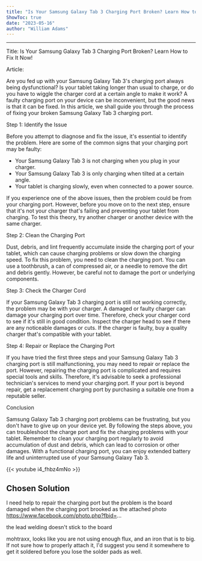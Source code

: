 ```yaml
---
title: "Is Your Samsung Galaxy Tab 3 Charging Port Broken? Learn How to Fix It Now!"
ShowToc: true 
date: "2023-05-16"
author: "William Adams"
---
```

*****
Title: Is Your Samsung Galaxy Tab 3 Charging Port Broken? Learn How to Fix It Now!

Article:

Are you fed up with your Samsung Galaxy Tab 3's charging port always being dysfunctional? Is your tablet taking longer than usual to charge, or do you have to wiggle the charger cord at a certain angle to make it work? A faulty charging port on your device can be inconvenient, but the good news is that it can be fixed. In this article, we shall guide you through the process of fixing your broken Samsung Galaxy Tab 3 charging port.

Step 1: Identify the Issue

Before you attempt to diagnose and fix the issue, it's essential to identify the problem. Here are some of the common signs that your charging port may be faulty:

- Your Samsung Galaxy Tab 3 is not charging when you plug in your charger.
- Your Samsung Galaxy Tab 3 is only charging when tilted at a certain angle.
- Your tablet is charging slowly, even when connected to a power source.

If you experience one of the above issues, then the problem could be from your charging port. However, before you move on to the next step, ensure that it's not your charger that's failing and preventing your tablet from charging. To test this theory, try another charger or another device with the same charger.

Step 2: Clean the Charging Port

Dust, debris, and lint frequently accumulate inside the charging port of your tablet, which can cause charging problems or slow down the charging speed. To fix this problem, you need to clean the charging port. You can use a toothbrush, a can of compressed air, or a needle to remove the dirt and debris gently. However, be careful not to damage the port or underlying components.

Step 3: Check the Charger Cord

If your Samsung Galaxy Tab 3 charging port is still not working correctly, the problem may be with your charger. A damaged or faulty charger can damage your charging port over time. Therefore, check your charger cord to see if it's still in good condition. Inspect the charger head to see if there are any noticeable damages or cuts. If the charger is faulty, buy a quality charger that's compatible with your tablet.

Step 4: Repair or Replace the Charging Port

If you have tried the first three steps and your Samsung Galaxy Tab 3 charging port is still malfunctioning, you may need to repair or replace the port. However, repairing the charging port is complicated and requires special tools and skills. Therefore, it's advisable to seek a professional technician's services to mend your charging port. If your port is beyond repair, get a replacement charging port by purchasing a suitable one from a reputable seller.

Conclusion

Samsung Galaxy Tab 3 charging port problems can be frustrating, but you don't have to give up on your device yet. By following the steps above, you can troubleshoot the charge port and fix the charging problems with your tablet. Remember to clean your charging port regularly to avoid accumulation of dust and debris, which can lead to corrosion or other damages. With a functional charging port, you can enjoy extended battery life and uninterrupted use of your Samsung Galaxy Tab 3.

{{< youtube i4_fhbz4mNo >}} 



## Chosen Solution
 I need help to repair the charging port
but the problem is the board damaged when the charging port brooked as the attached photo https://www.facebook.com/photo.php?fbid=...

the lead welding doesn't stick to the board

 mohtraxx, looks like you are not using enough flux, and an iron that is to big. If not sure how to properly attach it, I'd suggest you send it somewhere to get it soldered before you lose the solder pads as well.




